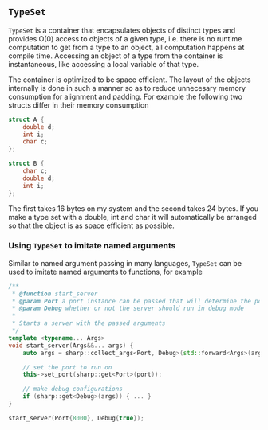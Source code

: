 `TypeSet`
---------

`TypeSet` is a container that encapsulates objects of distinct types and
provides O(0) access to objects of a given type, i.e.  there is no runtime
computation to get from a type to an object, all computation happens at
compile time.  Accessing an object of a type from the container is
instantaneous, like accessing a local variable of that type.

The container is optimized to be space efficient.  The layout of the objects
internally is done in such a manner so as to reduce unnecesary memory
consumption for alignment and padding.  For example the following two structs
differ in their memory consumption

```C++
struct A {
    double d;
    int i;
    char c;
};

struct B {
    char c;
    double d;
    int i;
};
```

The first takes 16 bytes on my system and the second takes 24 bytes.  If you
make a type set with a double, int and char it will automatically be arranged
so that the object is as space efficient as possible.

### Using `TypeSet` to imitate named arguments

Similar to named argument passing in many languages, `TypeSet` can be used to
imitate named arguments to functions,  for example

```C++
/**
 * @function start_server
 * @param Port a port instance can be passed that will determine the port
 * @param Debug whether or not the server should run in debug mode
 *
 * Starts a server with the passed arguments
 */
template <typename... Args>
void start_server(Args&&... args) {
    auto args = sharp::collect_args<Port, Debug>(std::forward<Args>(args)...);

    // set the port to run on
    this->set_port(sharp::get<Port>(port));

    // make debug configurations
    if (sharp::get<Debug>(args)) { ... }
}

start_server(Port{8000}, Debug{true});
```
